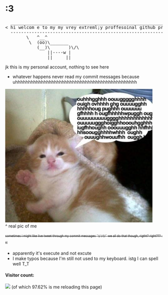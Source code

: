 # :3
<pre>
  _______________________________________________________________
< hi welcom e to my my vrey extreml;y proffesoinal github profile >
  ---------------------------------------------------------------
        \   ^__^
         \  (oo)\_______
            (__)\       )\/\
                ||----w |
                ||     ||
</pre>

<!-- now hire me -->
 jk this is my personal account, nothing to see here
* whatever happens never read my commit messages because uhhhhhhhhhhhhhhhhhhhhhhhhhhhhhhhhhhhhhhhhhhhhhhh  
<!-- * My account is private, so there's nothing really for you to see here unless you're here to steal my ALX codes, in which case I can't stop you -->

![me](https://github.com/oniaz/oniaz/blob/main/me.jpeg "me") <br>
^ real pic of me
<!-- ![iam](https://github.com/oniaz/oniaz/blob/main/iam.jpeg "iam") <br>-->
<sub><sup>~~sometimes i <!-- get carried away and -->might like live tweet through my commit messages ¯\\_(ツ)_/¯ we all do that though, rigtht? right??? :((~~</sup></sub>
<br> 
* apparently it's execute and not excute
* I make typos because I'm still not used to my keyboard. istg I can spell well T_T
#### Visitor count:
<img src="https://profile-counter.glitch.me/oniaz/count.svg" />
(of which 97.62% is me reloading this page)
<!-- i dont know why the visitor count number is this big... could it possibly be because people are copying my alx codes :O ??? i mean what else to see here? it's probably just me reloading this page so much ಠ⁠‿⁠ಠ-->
